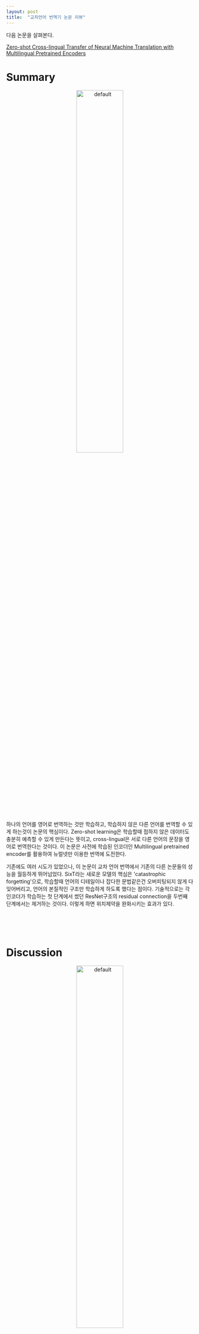 ```yaml
---
layout: post
title:  "교차언어 번역기 논문 리뷰"
---
```


다음 논문을 살펴본다.

[Zero-shot Cross-lingual Transfer of Neural Machine Translation with Multilingual Pretrained Encoders][paperlink]

[paperlink]: https://arxiv.org/abs/2104.08757

# Summary
<p align="center">
  <img src="https://github.com/user-attachments/assets/efca2ed3-179a-447c-a3df-68bb082d8cbd" width="50%" height="50%" alt="default"></img>
</p>

하나의 언어를 영어로 번역하는 것만 학습하고, 학습하지 않은 다른 언어를 번역할 수 있게 하는것이 논문의 핵심이다. 
Zero-shot learning은 학습할때 접하지 않은 데이터도 충분히 예측할 수 있게 만든다는 뜻이고, cross-lingual은 서로 다른 언어의 문장을 영어로 번역한다는 것이다.
이 논문은 사전에 학습된 인코더인 Multilingual pretrained encoder를 활용하여 뉴럴넷만 이용한 번역에 도전한다.

기존에도 여러 시도가 있었으나, 이 논문이 교차 언어 번역에서 기존의 다른 논문들의 성능을 월등하게 뛰어넘었다.
SixT라는 새로운 모델의 핵심은 'catastrophic forgetting'으로, 학습할때 언어의 디테일이나 잡다한 문법같은건 오버피팅되지 않게 다 잊어버리고, 언어의 본질적인 구조만 학습하게 하도록 했다는 점이다. 기술적으로는 각 인코더가 학습하는 첫 단계에서 썼던 ResNet구조의 residual connection을 두번째 단계에서는 제거하는 것이다. 이렇게 하면 위치제약을 완화시키는 효과가 있다. 

<br/>
<br/>
<br/>
    
# Discussion

<p align="center">
  <img src="https://github.com/user-attachments/assets/c965c2c6-916c-4c8a-9d49-d68ddabd07bd" width="50%" height="50%" alt="default"></img>
</p>

특히 덴마크어를 영어로 번역하는 것만 학습했음에도 한국어를 영어로 상당히 잘 번역한 것으로 보아 서로 다른 구조를 가지고 있는 언어체계더라도 공통된 특성이 있다는 것을 암시하는 것 같다. 
'혹시 새나 고래같은 다른 동물의 언어를 잘 인코딩 하면 이 교차번역기를 활용하여 영어로 번역할 수 있지 않을까?' 하는 생각이 들었다. 
하지만 다른 동물의 언어를 인코딩할 수 있는 인코더를 만드는 것도 아직 미해결 문제로 남아있다.
또한, 동물의 언어가 자신이 처한 상황(context)에 따라 같은 단어더라도 의미가 달라진다면 학습하기 어려울 것이다.
애초에 동물들의 언어가 영어나 다른 언어같이 단어의 조합으로 이루어져 있지 않을수도 있고, 이러한 차이점이 번역오류를 증가시킬 것이다.
그래도 고래의 언어번역은 연구가 이루어지고 있으니, 언젠가는 고래의 말을 이해할 수 있는 날이 오면 좋겠다.
